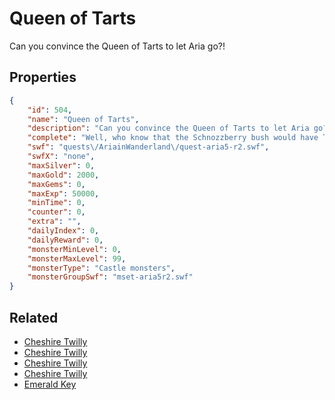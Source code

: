 # Queen of Tarts

Can you convince the Queen of Tarts to let Aria go?!

## Properties

```json
{
    "id": 504,
    "name": "Queen of Tarts",
    "description": "Can you convince the Queen of Tarts to let Aria go?!",
    "complete": "Well, who know that the Schnozzberry bush would have THAT reaction?  The Mad Haberdasher, of course!",
    "swf": "quests\/AriainWanderland\/quest-aria5-r2.swf",
    "swfX": "none",
    "maxSilver": 0,
    "maxGold": 2000,
    "maxGems": 0,
    "maxExp": 50000,
    "minTime": 0,
    "counter": 0,
    "extra": "",
    "dailyIndex": 0,
    "dailyReward": 0,
    "monsterMinLevel": 0,
    "monsterMaxLevel": 99,
    "monsterType": "Castle monsters",
    "monsterGroupSwf": "mset-aria5r2.swf"
}
```

## Related

- [Cheshire Twilly](../items/3045-cheshire-twilly.md)
- [Cheshire Twilly](../items/3046-cheshire-twilly.md)
- [Cheshire Twilly](../items/3047-cheshire-twilly.md)
- [Cheshire Twilly](../items/3048-cheshire-twilly.md)
- [Emerald Key](../items/15628-emerald-key.md)

